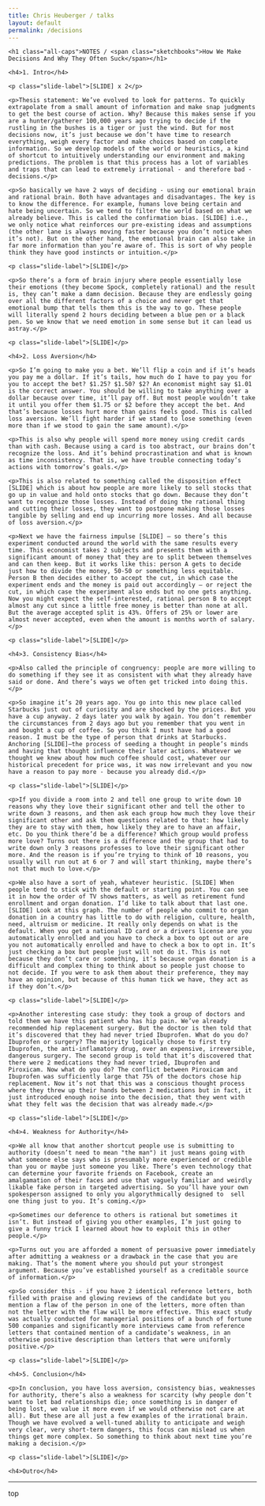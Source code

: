 ```yaml
---
title: Chris Heuberger / talks
layout: default
permalink: /decisions
---
```


<div class="main-content">

  <div class="notes-content">

    <h1 class="all-caps">NOTES / <span class="sketchbooks">How We Make Decisions And Why They Often Suck</span></h1>

    <h4>1. Intro</h4>

    <p class="slide-label">[SLIDE] x 2</p>

    <p>Thesis statement: We’ve evolved to look for patterns. To quickly extrapolate from a small amount of information and make snap judgments to get the best course of action. Why? Because this makes sense if you are a hunter/gatherer 100,000 years ago trying to decide if the rustling in the bushes is a tiger or just the wind. But for most decisions now, it’s just because we don’t have time to research everything, weigh every factor and make choices based on complete information. So we develop models of the world or heuristics, a kind of shortcut to intuitively understanding our environment and making predictions. The problem is that this process has a lot of variables and traps that can lead to extremely irrational - and therefore bad - decisions.</p>

    <p>So basically we have 2 ways of deciding - using our emotional brain and rational brain. Both have advantages and disadvantages. The key is to know the difference. For example, humans love being certain and hate being uncertain. So we tend to filter the world based on what we already believe. This is called the confirmation bias. [SLIDE] i.e., we only notice what reinforces our pre-existing ideas and assumptions (the other lane is always moving faster because you don’t notice when it’s not). But on the other hand, the emotional brain can also take in far more information than you’re aware of. This is sort of why people think they have good instincts or intuition.</p>

    <p class="slide-label">[SLIDE]</p>

    <p>So there’s a form of brain injury where people essentially lose their emotions (they become Spock, completely rational) and the result is, they can’t make a damn decision. Because they are endlessly going over all the different factors of a choice and never get that emotional bump that tells them this is the way to go. These people will literally spend 2 hours deciding between a blue pen or a black pen. So we know that we need emotion in some sense but it can lead us astray.</p>

    <p class="slide-label">[SLIDE]</p>

    <h4>2. Loss Aversion</h4>

    <p>So I’m going to make you a bet. We’ll flip a coin and if it’s heads you pay me a dollar. If it’s tails, how much do I have to pay you for you to accept the bet? $1.25? $1.50? $2? An economist might say $1.01 is the correct answer. You should be willing to take anything over a dollar because over time, it’ll pay off. But most people wouldn’t take it until you offer them $1.75 or $2 before they accept the bet. And that’s because losses hurt more than gains feels good. This is called loss aversion. We’ll fight harder if we stand to lose something (even more than if we stood to gain the same amount).</p>

    <p>This is also why people will spend more money using credit cards than with cash. Because using a card is too abstract, our brains don’t recognize the loss. And it’s behind procrastination and what is known as time inconsistency. That is, we have trouble connecting today’s actions with tomorrow’s goals.</p>

    <p>This is also related to something called the disposition effect [SLIDE] which is about how people are more likely to sell stocks that go up in value and hold onto stocks that go down. Because they don’t want to recognize those losses. Instead of doing the rational thing and cutting their losses, they want to postpone making those losses tangible by selling and end up incurring more losses. And all because of loss aversion.</p>

    <p>Next we have the fairness impulse [SLIDE] — so there’s this experiment conducted around the world with the same results every time. This economist takes 2 subjects and presents them with a significant amount of money that they are to split between themselves and can then keep. But it works like this: person A gets to decide just how to divide the money, 50-50 or something less equitable. Person B then decides either to accept the cut, in which case the experiment ends and the money is paid out accordingly — or reject the cut, in which case the experiment also ends but no one gets anything. Now you might expect the self-interested, rational person B to accept almost any cut since a little free money is better than none at all. But the average accepted split is 43%. Offers of 25% or lower are almost never accepted, even when the amount is months worth of salary.</p>

    <p class="slide-label">[SLIDE]</p>

    <h4>3. Consistency Bias</h4>

    <p>Also called the principle of congruency: people are more willing to do something if they see it as consistent with what they already have said or done. And there’s ways we often get tricked into doing this.</p>

    <p>So imagine it’s 20 years ago. You go into this new place called Starbucks just out of curiosity and are shocked by the prices. But you have a cup anyway. 2 days later you walk by again. You don’t remember the circumstances from 2 days ago but you remember that you went in and bought a cup of coffee. So you think I must have had a good reason. I must be the type of person that drinks at Starbucks. Anchoring [SLIDE]—the process of seeding a thought in people’s minds and having that thought influence their later actions. Whatever we thought we knew about how much coffee should cost, whatever our historical precedent for price was, it was now irrelevant and you now have a reason to pay more - because you already did.</p>

    <p class="slide-label">[SLIDE]</p>

    <p>If you divide a room into 2 and tell one group to write down 10 reasons why they love their significant other and tell the other to write down 3 reasons, and then ask each group how much they love their significant other and ask them questions related to that: how likely they are to stay with them, how likely they are to have an affair, etc. Do you think there’d be a difference? Which group would profess more love? Turns out there is a difference and the group that had to write down only 3 reasons professes to love their significant other more. And the reason is if you’re trying to think of 10 reasons, you usually will run out at 6 or 7 and will start thinking, maybe there’s not that much to love.</p>

    <p>We also have a sort of yeah, whatever heuristic. [SLIDE] When people tend to stick with the default or starting point. You can see it in how the order of TV shows matters, as well as retirement fund enrollment and organ donation. I’d like to talk about that last one. [SLIDE] Look at this graph. The number of people who commit to organ donation in a country has little to do with religion, culture, health, need, altruism or medicine. It really only depends on what is the default. When you get a national ID card or a drivers license are you automatically enrolled and you have to check a box to opt out or are you not automatically enrolled and have to check a box to opt in. It’s just checking a box but people just will not do it. This is not because they don’t care or something, it’s because organ donation is a difficult and complex thing to think about so people just choose to not decide. If you were to ask them about their preference, they may have an opinion, but because of this human tick we have, they act as if they don’t.</p>

    <p class="slide-label">[SLIDE]</p>

    <p>Another interesting case study: they took a group of doctors and told them we have this patient who has hip pain. We’ve already recommended hip replacement surgery. But the doctor is then told that it’s discovered that they had never tried Ibuprofen. What do you do? Ibuprofen or surgery? The majority logically chose to first try Ibuprofen, the anti-inflamatory drug, over an expensive, irreversible, dangerous surgery. The second group is told that it’s discovered that there were 2 medications they had never tried, Ibuprofen and Piroxicam. Now what do you do? The conflict between Piroxicam and Ibuprofen was sufficiently large that 75% of the doctors chose hip replacement. Now it’s not that this was a conscious thought process where they threw up their hands between 2 medications but in fact, it just introduced enough noise into the decision, that they went with what they felt was the decision that was already made.</p>

    <p class="slide-label">[SLIDE]</p>

    <h4>4. Weakness for Authority</h4>

    <p>We all know that another shortcut people use is submitting to authority (doesn’t need to mean "the man") it just means going with what someone else says who is presumably more experienced or credible than you or maybe just someone you like. There’s even technology that can determine your favorite friends on Facebook, create an amalgamation of their faces and use that vaguely familiar and weirdly likable fake person in targeted advertising. So you’ll have your own spokesperson assigned to only you algorythmically designed to  sell one thing just to you. It’s coming.</p>

    <p>Sometimes our deference to others is rational but sometimes it isn’t. But instead of giving you other examples, I’m just going to give a funny trick I learned about how to exploit this in other people.</p>

    <p>Turns out you are afforded a moment of persuasive power immediately after admitting a weakness or a drawback in the case that you are making. That’s the moment where you should put your strongest argument. Because you’ve established yourself as a creditable source of information.</p>

    <p>So consider this - if you have 2 identical reference letters, both filled with praise and glowing reviews of the candidate but you mention a flaw of the person in one of the letters, more often than not the letter with the flaw will be more effective. This exact study was actually conducted for managerial positions of a bunch of fortune 500 companies and significantly more interviews came from reference letters that contained mention of a candidate’s weakness, in an otherwise positive description than letters that were uniformly positive.</p>

    <p class="slide-label">[SLIDE]</p>

    <h4>5. Conclusion</h4>

    <p>In conclusion, you have loss aversion, consistency bias, weaknesses for authority, there’s also a weakness for scarcity (why people don’t want to let bad relationships die; once something is in danger of being lost, we value it more even if we would otherwise not care at all). But these are all just a few examples of the irrational brain. Though we have evolved a well-tuned ability to anticipate and weigh very clear, very short-term dangers, this focus can mislead us when things get more complex. So something to think about next time you’re making a decision.</p>

    <p class="slide-label">[SLIDE]</p>

    <h4>Outro</h4>

  </div>

  <div class="shorten"><hr></div>
  <p class="top">top</p>

</div> <!-- .main-content -->
